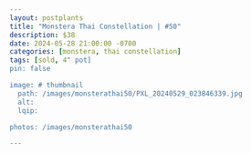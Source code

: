 ```yaml
---
layout: postplants
title: "Monstera Thai Constellation | #50"
description: $38
date: 2024-05-28 21:00:00 -0700
categories: [monstera, thai constellation]
tags: [sold, 4" pot]
pin: false

image: # thumbnail
  path: /images/monsterathai50/PXL_20240529_023846339.jpg
  alt:
  lqip:

photos: /images/monsterathai50

---
```

